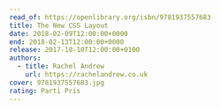 ```yaml
---
read_of: https://openlibrary.org/isbn/9781937557683
title: The New CSS Layout
date: 2018-02-09T12:00:00+0000
end: 2018-02-13T12:00:00+0000
release: 2017-10-10T12:00:00+0100
authors:
  - title: Rachel Andrew
    url: https://rachelandrew.co.uk
cover: 9781937557683.jpg
rating: Parti Pris
---
```

